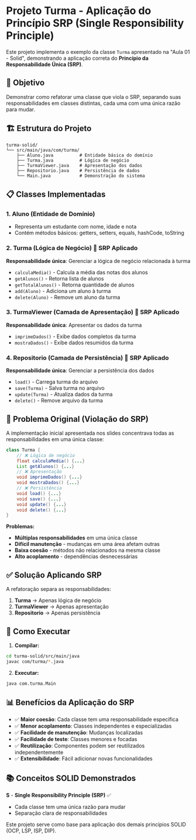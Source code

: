# Projeto Turma - Aplicação do Princípio SRP (Single Responsibility Principle)

Este projeto implementa o exemplo da classe `Turma` apresentado na "Aula 01 - Solid", demonstrando a aplicação correta do **Princípio da Responsabilidade Única (SRP)**.

## 🎯 Objetivo

Demonstrar como refatorar uma classe que viola o SRP, separando suas responsabilidades em classes distintas, cada uma com uma única razão para mudar.

## 🏗️ Estrutura do Projeto

```
turma-solid/
└── src/main/java/com/turma/
    ├── Aluno.java          # Entidade básica do domínio
    ├── Turma.java          # Lógica de negócio
    ├── TurmaViewer.java    # Apresentação dos dados
    ├── Repositorio.java    # Persistência de dados
    └── Main.java           # Demonstração do sistema
```

## 📋 Classes Implementadas

### 1. **Aluno** (Entidade de Domínio)
- Representa um estudante com nome, idade e nota
- Contém métodos básicos: getters, setters, equals, hashCode, toString

### 2. **Turma** (Lógica de Negócio) 🎯 **SRP Aplicado**
**Responsabilidade única**: Gerenciar a lógica de negócio relacionada à turma
- `calculaMedia()` - Calcula a média das notas dos alunos
- `getAlunos()` - Retorna lista de alunos
- `getTotalAlunos()` - Retorna quantidade de alunos
- `add(Aluno)` - Adiciona um aluno à turma
- `delete(Aluno)` - Remove um aluno da turma

### 3. **TurmaViewer** (Camada de Apresentação) 🎯 **SRP Aplicado**
**Responsabilidade única**: Apresentar os dados da turma
- `imprimeDados()` - Exibe dados completos da turma
- `mostraDados()` - Exibe dados resumidos da turma

### 4. **Repositorio** (Camada de Persistência) 🎯 **SRP Aplicado**
**Responsabilidade única**: Gerenciar a persistência dos dados
- `load()` - Carrega turma do arquivo
- `save(Turma)` - Salva turma no arquivo
- `update(Turma)` - Atualiza dados da turma
- `delete()` - Remove arquivo da turma

## 🚫 Problema Original (Violação do SRP)

A implementação inicial apresentada nos slides concentrava todas as responsabilidades em uma única classe:

```java
class Turma {
    // ❌ Lógica de negócio
    float calculaMedia() {...}
    List getAlunos() {...}
    // ❌ Apresentação
    void imprimeDados() {...}
    void mostraDados() {...}
    // ❌ Persistência
    void load() {...}
    void save() {...}
    void update() {...}
    void delete() {...}
}
```

**Problemas:**
- **Múltiplas responsabilidades** em uma única classe
- **Difícil manutenção** - mudanças em uma área afetam outras
- **Baixa coesão** - métodos não relacionados na mesma classe
- **Alto acoplamento** - dependências desnecessárias

## ✅ Solução Aplicando SRP

A refatoração separa as responsabilidades:

1. **Turma** → Apenas lógica de negócio
2. **TurmaViewer** → Apenas apresentação
3. **Repositorio** → Apenas persistência

## 🚀 Como Executar

1. **Compilar:**
```bash
cd turma-solid/src/main/java
javac com/turma/*.java
```

2. **Executar:**
```bash
java com.turma.Main
```

## 📊 Benefícios da Aplicação do SRP

- ✅ **Maior coesão**: Cada classe tem uma responsabilidade específica
- ✅ **Menor acoplamento**: Classes independentes e especializadas
- ✅ **Facilidade de manutenção**: Mudanças localizadas
- ✅ **Facilidade de teste**: Classes menores e focadas
- ✅ **Reutilização**: Componentes podem ser reutilizados independentemente
- ✅ **Extensibilidade**: Fácil adicionar novas funcionalidades

## 📚 Conceitos SOLID Demonstrados

**S** - **Single Responsibility Principle (SRP)** ✅
- Cada classe tem uma única razão para mudar
- Separação clara de responsabilidades

Este projeto serve como base para aplicação dos demais princípios SOLID (OCP, LSP, ISP, DIP).